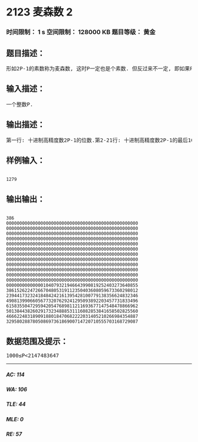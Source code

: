 # 2123 麦森数 2   
### 时间限制： 1 s     空间限制： 128000 KB     题目等级： 黄金  
## 题目描述：  

<pre>
形如2P-1的素数称为麦森数, 这时P一定也是个素数. 但反过来不一定, 即如果P是个素数, 2P-1不一定也是素数. 在1998年底, 人们找到了37个麦森数. 当时最大的一个是P=3021377, 它有909526位. 但是截止到2013年2月, 美国中央密苏里大学数学家库珀领导的研究小组通过参加一个名为“互联网梅森素数大搜索”(GIMPS)项目, 日前发现了第48个梅森素数——P=57885161; 该素数也是目前已知的最大素数, 有17425170位. 如果用普通字号将它连续打印下来, 它的长度可超过65公里! 美国数学学会发言人布林说:“超大素数令数学家和计算机科学家感到兴奋.” 他认为这是素数探究的一项重大突破. 麦森数有许多重要应用, 它与完全数密切相关. 所以, 给出一个P, 请计算出2P-1.
</pre>
  
  
## 输入描述：  

<pre>
一个整数P.
</pre>
  
  
## 输出描述：  

<pre>
第一行: 十进制高精度数2P-1的位数.第2-21行: 十进制高精度数2P-1的最后1000位数字. (每行输出50位, 共输出10行, 不足500位时高位补0)
</pre>
  
  
## 样例输入：  

<pre><code>
1279
</code></pre>
  
  
## 输出输出：  

<pre><code>
386  
00000000000000000000000000000000000000000000000000  
00000000000000000000000000000000000000000000000000  
00000000000000000000000000000000000000000000000000  
00000000000000000000000000000000000000000000000000  
00000000000000000000000000000000000000000000000000  
00000000000000000000000000000000000000000000000000  
00000000000000000000000000000000000000000000000000  
00000000000000000000000000000000000000000000000000  
00000000000000000000000000000000000000000000000000  
00000000000000000000000000000000000000000000000000  
00000000000000000000000000000000000000000000000000  
00000000000000000000000000000000000000000000000000  
00000000000000104079321946643990819252403273640855  
38615262247266704805319112350403608059673360298012  
23944173232418484242161395428100779138356624832346  
49081399066056773207629241295093892203457731833496  
61583550472959420547689811211693677147548478866962  
50138443826029173234888531116082853841658502825560  
46662248318909188018470682222031405210266984354887  
32958028878050869736186900714720710555703168729087
</code></pre>
  
  
## 数据范围及提示：  

<pre>
1000≤P<2147483647
</pre>
  
  
***  

##### AC: 114  
##### WA: 106  
##### TLE: 44  
##### MLE: 0  
##### RE: 57  
